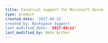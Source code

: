 ```yaml
---
title: Fanatical support for Microsoft Azure
type: product
created_date: '2017-04-12`
created_by: Rackspace Support
last_modified_date: '2017-04-12'
last_modified_by: Nate Archer
---
```

